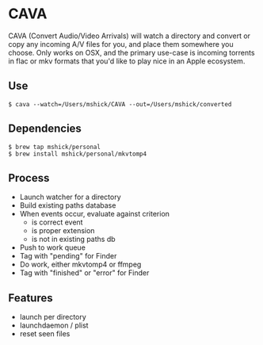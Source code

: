 CAVA
====

CAVA (Convert Audio/Video Arrivals) will watch a directory and convert or copy any
incoming A/V files for you, and place them somewhere you choose. Only works on
OSX, and the primary use-case is incoming torrents in flac or mkv formats that
you'd like to play nice in an Apple ecosystem.

## Use

```
$ cava --watch=/Users/mshick/CAVA --out=/Users/mshick/converted
```

## Dependencies

```
$ brew tap mshick/personal
$ brew install mshick/personal/mkvtomp4
```

## Process

* Launch watcher for a directory
* Build existing paths database
* When events occur, evaluate against criterion
    - is correct event
    - is proper extension
    - is not in existing paths db
* Push to work queue
* Tag with "pending" for Finder
* Do work, either mkvtomp4 or ffmpeg
* Tag with "finished" or "error" for Finder

## Features

* launch per directory
* launchdaemon / plist
* reset seen files
